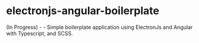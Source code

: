 # electronjs-angular-boilerplate
(In Progress) -  - Simple boilerplate application using ElectronJs and Angular with Typescript, and SCSS.
